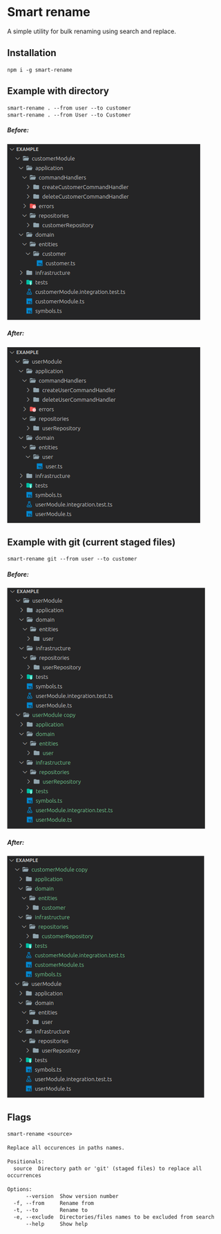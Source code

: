 # Smart rename

A simple utility for bulk renaming using search and replace.

## Installation

```
npm i -g smart-rename
```

## Example with directory

```
smart-rename . --from user --to customer
smart-rename . --from User --to Customer
```

##### Before:

<img src="./images/dir_example_before.png"/>

##### After:

<img src="./images/dir_example_after.png"/>

## Example with git (current staged files)

```
smart-rename git --from user --to customer
```

##### Before:

<img src="./images/git_example_before.png"/>

##### After:

<img src="./images/git_example_after.png"/>

## Flags

```
smart-rename <source>

Replace all occurences in paths names.

Positionals:
  source  Directory path or 'git' (staged files) to replace all occurrences

Options:
      --version  Show version number
  -f, --from     Rename from
  -t, --to       Rename to
  -e, --exclude  Directories/files names to be excluded from search
      --help     Show help
```
